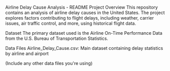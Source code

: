 Airline Delay Cause Analysis - README
Project Overview
This repository contains an analysis of airline delay causes in the United States. The project explores factors contributing to flight delays, including weather, carrier issues, air traffic control, and more, using historical flight data.

Dataset
The primary dataset used is the Airline On-Time Performance Data from the U.S. Bureau of Transportation Statistics.

Data Files
Airline_Delay_Cause.csv: Main dataset containing delay statistics by airline and airport

(Include any other data files you're using)
